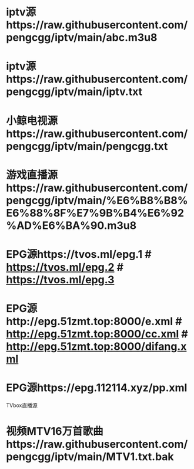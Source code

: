 # iptv源https://raw.githubusercontent.com/pengcgg/iptv/main/abc.m3u8

# iptv源https://raw.githubusercontent.com/pengcgg/iptv/main/iptv.txt

# 小鲸电视源https://raw.githubusercontent.com/pengcgg/iptv/main/pengcgg.txt

# 游戏直播源https://raw.githubusercontent.com/pengcgg/iptv/main/%E6%B8%B8%E6%88%8F%E7%9B%B4%E6%92%AD%E6%BA%90.m3u8

# EPG源https://tvos.ml/epg.1 # https://tvos.ml/epg.2 # https://tvos.ml/epg.3

# EPG源http://epg.51zmt.top:8000/e.xml # http://epg.51zmt.top:8000/cc.xml # http://epg.51zmt.top:8000/difang.xml

# EPG源https://epg.112114.xyz/pp.xml

TVbox直播源
# 视频MTV16万首歌曲https://raw.githubusercontent.com/pengcgg/iptv/main/MTV1.txt.bak
